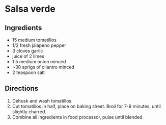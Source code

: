 Salsa verde
===========

Ingredients
-----------

- 15 medium tomatillos
- 1/2 fresh jalapeno pepper
- 3 cloves garlic
- juice of 2 limes
- 1.5 medium onion minced
- ~30 sprigs of cilantro minced
- 2 teaspoon salt

Directions
----------

1. Dehusk and wash tomatillos.
2. Cut tomatillos in half, place on baking sheet. Broil for 7-9 minutes, until slightly charred.
3. Combine all ingredients in food processor, pulse until blended.
